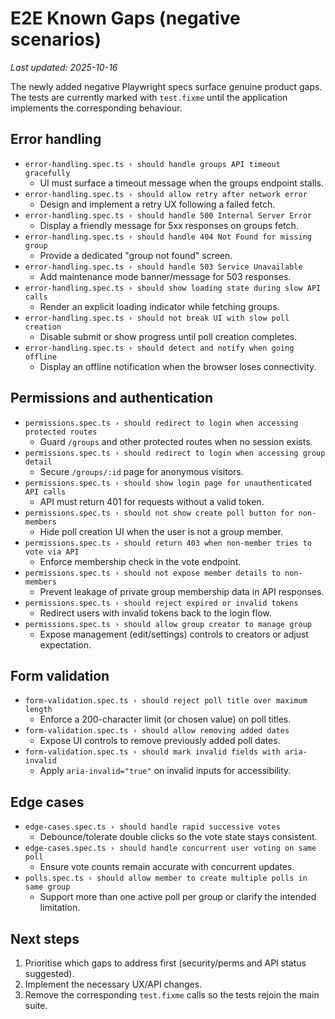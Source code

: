 # E2E Known Gaps (negative scenarios)

_Last updated: 2025-10-16_

The newly added negative Playwright specs surface genuine product gaps. The tests are currently marked with `test.fixme` until the application implements the corresponding behaviour.

## Error handling

- `error-handling.spec.ts › should handle groups API timeout gracefully`
  - UI must surface a timeout message when the groups endpoint stalls.
- `error-handling.spec.ts › should allow retry after network error`
  - Design and implement a retry UX following a failed fetch.
- `error-handling.spec.ts › should handle 500 Internal Server Error`
  - Display a friendly message for 5xx responses on groups fetch.
- `error-handling.spec.ts › should handle 404 Not Found for missing group`
  - Provide a dedicated "group not found" screen.
- `error-handling.spec.ts › should handle 503 Service Unavailable`
  - Add maintenance mode banner/message for 503 responses.
- `error-handling.spec.ts › should show loading state during slow API calls`
  - Render an explicit loading indicator while fetching groups.
- `error-handling.spec.ts › should not break UI with slow poll creation`
  - Disable submit or show progress until poll creation completes.
- `error-handling.spec.ts › should detect and notify when going offline`
  - Display an offline notification when the browser loses connectivity.

## Permissions and authentication

- `permissions.spec.ts › should redirect to login when accessing protected routes`
  - Guard `/groups` and other protected routes when no session exists.
- `permissions.spec.ts › should redirect to login when accessing group detail`
  - Secure `/groups/:id` page for anonymous visitors.
- `permissions.spec.ts › should show login page for unauthenticated API calls`
  - API must return 401 for requests without a valid token.
- `permissions.spec.ts › should not show create poll button for non-members`
  - Hide poll creation UI when the user is not a group member.
- `permissions.spec.ts › should return 403 when non-member tries to vote via API`
  - Enforce membership check in the vote endpoint.
- `permissions.spec.ts › should not expose member details to non-members`
  - Prevent leakage of private group membership data in API responses.
- `permissions.spec.ts › should reject expired or invalid tokens`
  - Redirect users with invalid tokens back to the login flow.
- `permissions.spec.ts › should allow group creator to manage group`
  - Expose management (edit/settings) controls to creators or adjust expectation.

## Form validation

- `form-validation.spec.ts › should reject poll title over maximum length`
  - Enforce a 200-character limit (or chosen value) on poll titles.
- `form-validation.spec.ts › should allow removing added dates`
  - Expose UI controls to remove previously added poll dates.
- `form-validation.spec.ts › should mark invalid fields with aria-invalid`
  - Apply `aria-invalid="true"` on invalid inputs for accessibility.

## Edge cases

- `edge-cases.spec.ts › should handle rapid successive votes`
  - Debounce/tolerate double clicks so the vote state stays consistent.
- `edge-cases.spec.ts › should handle concurrent user voting on same poll`
  - Ensure vote counts remain accurate with concurrent updates.
- `polls.spec.ts › should allow member to create multiple polls in same group`
  - Support more than one active poll per group or clarify the intended limitation.

## Next steps

1. Prioritise which gaps to address first (security/perms and API status suggested).
2. Implement the necessary UX/API changes.
3. Remove the corresponding `test.fixme` calls so the tests rejoin the main suite.

